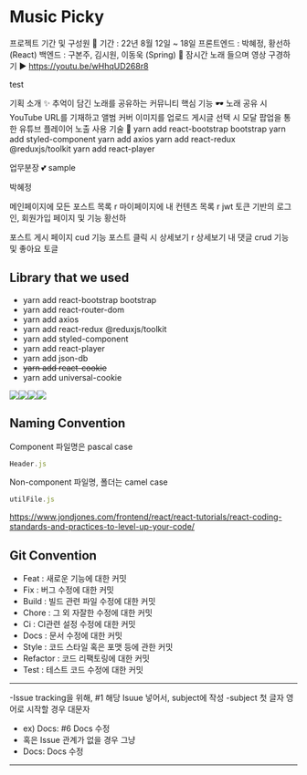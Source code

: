 # Music Picky
프로젝트 기간 및 구성원 🎈
기간 : 22년 8월 12일 ~ 18일
프론트엔드 : 박혜정, 황선하 (React)
백엔드 : 구본주, 김시원, 이동욱 (Spring)
🌈 잠시간 노래 들으며 영상 구경하기 ▶ https://youtu.be/wHhqUD268r8

test

기획 소개 ✨
추억이 담긴 노래를 공유하는 커뮤니티
핵심 기능 🕶
노래 공유 시 YouTube URL를 기재하고 앨범 커버 이미지를 업로드
게시글 선택 시 모달 팝업을 통한 유튜브 플레이어 노출
사용 기술 🎃
yarn add react-bootstrap bootstrap
yarn add styled-component
yarn add axios
yarn add react-redux @reduxjs/toolkit
yarn add react-player


업무분장 💕
sample

박혜정

메인페이지에 모든 포스트 목록 r
마이페이지에 내 컨텐츠 목록 r
jwt 토큰 기반의 로그인, 회원가입 페이지 및 기능
황선하

포스트 게시 페이지 cud 기능
포스트 클릭 시 상세보기 r
상세보기 내 댓글 crud 기능 및 좋아요 토글

## Library that we used
- yarn add react-bootstrap bootstrap
- yarn add react-router-dom
- yarn add axios
- yarn add react-redux @reduxjs/toolkit
- yarn add styled-component
- yarn add react-player
- yarn add json-db
- ~~yarn add react-cookie~~
- yarn add universal-cookie

<img src="https://img.shields.io/badge/git-F05032?style=for-the-badge&logo=git&logoColor=white"><img src="https://img.shields.io/badge/react-61DAFB?style=for-the-badge&logo=react&logoColor=black"><img src="https://img.shields.io/badge/bootstrap-7952B3?style=for-the-badge&logo=bootstrap&logoColor=white"><img src="https://img.shields.io/badge/github-181717?style=for-the-badge&logo=github&logoColor=white">


## Naming Convention
Component 파일명은 pascal case 
```js
Header.js
```
Non-component 파일명, 폴더는 camel case 
```js
utilFile.js
```
https://www.jondjones.com/frontend/react/react-tutorials/react-coding-standards-and-practices-to-level-up-your-code/

## Git Convention
- Feat : 새로운 기능에 대한 커밋
- Fix : 버그 수정에 대한 커밋
- Build : 빌드 관련 파일 수정에 대한 커밋
- Chore : 그 외 자잘한 수정에 대한 커밋
- Ci : CI관련 설정 수정에 대한 커밋
- Docs : 문서 수정에 대한 커밋
- Style : 코드 스타일 혹은 포맷 등에 관한 커밋
- Refactor : 코드 리팩토링에 대한 커밋
- Test : 테스트 코드 수정에 대한 커밋
***
-Issue tracking을 위해, #1 해당 Isuue 넣어서, subject에 작성
-subject 첫 글자 영어로 시작할 경우 대문자
- ex) Docs: #6 Docs 수정
- 혹은 Issue 관계가 없을 경우 그냥
- Docs: Docs 수정
*****



